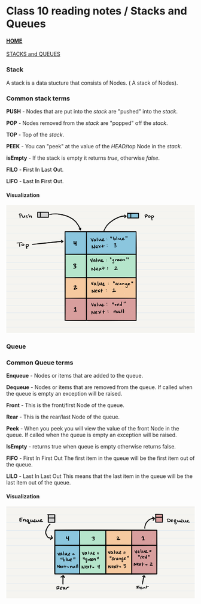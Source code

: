 # Class 10 reading notes / Stacks and Queues

#### [HOME](https://cesarderio.github.io/reading-notes/)

[STACKS and QUEUES](https://codefellows.github.io/common_curriculum/data_structures_and_algorithms/Code_401/class-10/resources/stacks_and_queues.html)

### Stack

A stack is a data stucture that consists of Nodes. ( A stack of Nodes).

### Common stack terms

**PUSH** - Nodes that are put into the *stack* are "pushed" into the *stack*.

**POP** - Nodes removed from the *stack* are "popped" off the *stack*.

**TOP** - Top of the *stack*.

**PEEK** - You can "peek" at the value of the *HEAD*/top Node in the *stack*.

**isEmpty** - If the stack is empty it returns *true*, otherwise *false*.

**FILO** - **F**irst **I**n **L**ast **O**ut.

**LIFO** - **L**ast **I**n **F**irst **O**ut.

#### Visualization

![Stack](../assets/Stack.png)

### Queue

### Common Queue terms

**Enqueue** - Nodes or items that are added to the queue.

**Dequeue** - Nodes or items that are removed from the queue. If called when the queue is empty an exception will be raised.

**Front** - This is the front/first Node of the queue.

**Rear** - This is the rear/last Node of the queue.

**Peek** - When you peek you will view the value of the front Node in the queue. If called when the queue is empty an exception will be raised.

**IsEmpty** - returns true when queue is empty otherwise returns false.

**FIFO** - First In First Out
  The first item in the queue will be the first item out of the queue.

**LILO** - Last In Last Out
  This means that the last item in the queue will be the last item out of the queue.

#### Visualization

![Queue](../assets/Queue.png)
